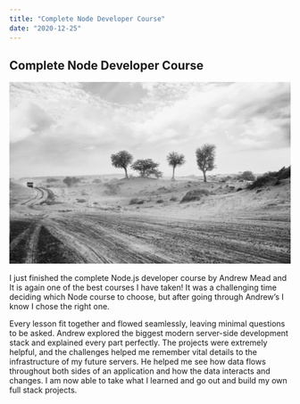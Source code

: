```yaml
---
title: "Complete Node Developer Course"
date: "2020-12-25"
---
```


## Complete Node Developer Course

![desert](./node.jpg)

I just finished the complete Node.js developer course by Andrew Mead and It is again one of the best courses I have taken! It was a challenging time deciding which Node course to choose, but after going through Andrew’s I know I chose the right one.

Every lesson fit together and flowed seamlessly, leaving minimal questions to be asked. Andrew explored the biggest modern server-side development stack and explained every part perfectly. The projects were extremely helpful, and the challenges helped me remember vital details to the infrastructure of my future servers. He helped me see how data flows throughout both sides of an application and how the data interacts and changes. I am now able to take what I learned and go out and build my own full stack projects.
